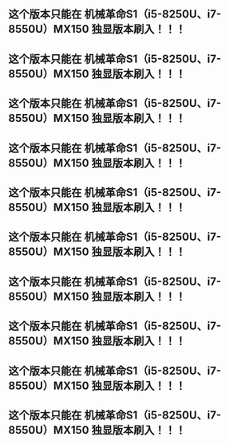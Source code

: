 ## 这个版本只能在 机械革命S1（i5-8250U、i7-8550U）MX150 独显版本刷入！！！
## 这个版本只能在 机械革命S1（i5-8250U、i7-8550U）MX150 独显版本刷入！！！
## 这个版本只能在 机械革命S1（i5-8250U、i7-8550U）MX150 独显版本刷入！！！
## 这个版本只能在 机械革命S1（i5-8250U、i7-8550U）MX150 独显版本刷入！！！
## 这个版本只能在 机械革命S1（i5-8250U、i7-8550U）MX150 独显版本刷入！！！
## 这个版本只能在 机械革命S1（i5-8250U、i7-8550U）MX150 独显版本刷入！！！
## 这个版本只能在 机械革命S1（i5-8250U、i7-8550U）MX150 独显版本刷入！！！
## 这个版本只能在 机械革命S1（i5-8250U、i7-8550U）MX150 独显版本刷入！！！
## 这个版本只能在 机械革命S1（i5-8250U、i7-8550U）MX150 独显版本刷入！！！
## 这个版本只能在 机械革命S1（i5-8250U、i7-8550U）MX150 独显版本刷入！！！